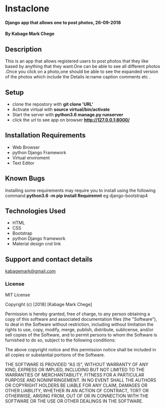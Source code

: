 # Instaclone
#### Django app that allows one to post photos, 26-09-2018
#### By **Kabage Mark Chege**
## Description
This is an app that allows registered users to post photos that they like based by
anything that they want.One can be able to see all different photos .Once you click on a photo,one should be able to see the expanded version of the photos which include the Details ie:name caption comments etc .

## Setup
* clone the repostory with **git clone 'URL'**
* Activate virtual with **source virtual/bin/activate**
* Start the server with **python3.6 manage.py runserver**
* click the url to see app on browser **http://127.0.0.1:8000/**

## Installation Requirements
* Web Browser
* python Django Framework
* Virtual enviroment
* Text Editor

## Known Bugs
Installing some requirements may require you to install using the following command **python3.6 -m pip install Requiremnt** eg django-bootstrap4
## Technologies Used
* HTML
* CSS
* Bootstrap
* python Django framework
* Material design cnd link
## Support and contact details
kabagemark@gmail.com

### License
MIT License

Copyright (c) [2018] [Kabage Mark Chege]

Permission is hereby granted, free of charge, to any person obtaining a copy
of this software and associated documentation files (the "Software"), to deal
in the Software without restriction, including without limitation the rights
to use, copy, modify, merge, publish, distribute, sublicense, and/or sell
copies of the Software, and to permit persons to whom the Software is
furnished to do so, subject to the following conditions:

The above copyright notice and this permission notice shall be included in all
copies or substantial portions of the Software.

THE SOFTWARE IS PROVIDED "AS IS", WITHOUT WARRANTY OF ANY KIND, EXPRESS OR
IMPLIED, INCLUDING BUT NOT LIMITED TO THE WARRANTIES OF MERCHANTABILITY,
FITNESS FOR A PARTICULAR PURPOSE AND NONINFRINGEMENT. IN NO EVENT SHALL THE
AUTHORS OR COPYRIGHT HOLDERS BE LIABLE FOR ANY CLAIM, DAMAGES OR OTHER
LIABILITY, WHETHER IN AN ACTION OF CONTRACT, TORT OR OTHERWISE, ARISING FROM,
OUT OF OR IN CONNECTION WITH THE SOFTWARE OR THE USE OR OTHER DEALINGS IN THE
SOFTWARE.
